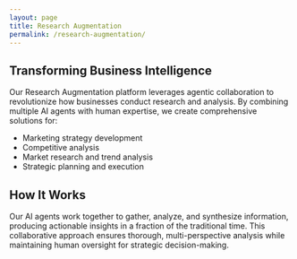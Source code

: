 ```yaml
---
layout: page
title: Research Augmentation
permalink: /research-augmentation/
---
```


## Transforming Business Intelligence
Our Research Augmentation platform leverages agentic collaboration to revolutionize how businesses conduct research and analysis. By combining multiple AI agents with human expertise, we create comprehensive solutions for:

- Marketing strategy development
- Competitive analysis
- Market research and trend analysis
- Strategic planning and execution

## How It Works
Our AI agents work together to gather, analyze, and synthesize information, producing actionable insights in a fraction of the traditional time. This collaborative approach ensures thorough, multi-perspective analysis while maintaining human oversight for strategic decision-making.
